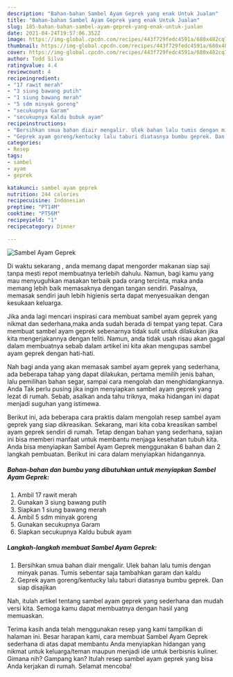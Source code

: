 ```yaml
---
description: "Bahan-bahan Sambel Ayam Geprek yang enak Untuk Jualan"
title: "Bahan-bahan Sambel Ayam Geprek yang enak Untuk Jualan"
slug: 185-bahan-bahan-sambel-ayam-geprek-yang-enak-untuk-jualan
date: 2021-04-24T19:57:06.352Z
image: https://img-global.cpcdn.com/recipes/443f729fedc4591a/680x482cq70/sambel-ayam-geprek-foto-resep-utama.jpg
thumbnail: https://img-global.cpcdn.com/recipes/443f729fedc4591a/680x482cq70/sambel-ayam-geprek-foto-resep-utama.jpg
cover: https://img-global.cpcdn.com/recipes/443f729fedc4591a/680x482cq70/sambel-ayam-geprek-foto-resep-utama.jpg
author: Todd Silva
ratingvalue: 4.4
reviewcount: 4
recipeingredient:
- "17 rawit merah"
- "3 siung bawang putih"
- "1 siung bawang merah"
- "5 sdm minyak goreng"
- "secukupnya Garam"
- "secukupnya Kaldu bubuk ayam"
recipeinstructions:
- "Bersihkan smua bahan diair mengalir. Ulek bahan lalu tumis dengan minyak panas. Tumis sebentar saja tambahkan garam dan kaldu"
- "Geprek ayam goreng/kentucky lalu taburi diatasnya bumbu geprek. Dan siap disajikan"
categories:
- Resep
tags:
- sambel
- ayam
- geprek

katakunci: sambel ayam geprek 
nutrition: 244 calories
recipecuisine: Indonesian
preptime: "PT14M"
cooktime: "PT56M"
recipeyield: "1"
recipecategory: Dinner

---
```



![Sambel Ayam Geprek](https://img-global.cpcdn.com/recipes/443f729fedc4591a/680x482cq70/sambel-ayam-geprek-foto-resep-utama.jpg)

Di waktu  sekarang , anda memang dapat mengorder makanan siap saji tanpa mesti repot membuatnya terlebih dahulu. Namun, bagi kamu yang mau menyuguhkan masakan terbaik pada orang tercinta, maka anda memang lebih baik memasaknya dengan tangan sendiri. Pasalnya, memasak sendiri jauh lebih higienis serta dapat menyesuaikan dengan kesukaan keluarga.

Jika anda lagi mencari inspirasi cara membuat sambel ayam geprek yang nikmat dan sederhana,maka anda sudah berada di tempat yang tepat. Cara membuat sambel ayam geprek  sebenarnya tidak sulit untuk dilakukan jika kita mengerjakannya dengan teliti. Namun, anda tidak usah risau akan gagal dalam membuatnya 
sebab dalam artikel ini kita akan mengupas sambel ayam geprek dengan hati-hati.  



Nah bagi anda yang akan memasak sambel ayam geprek yang sederhana, ada beberapa tahap yang dapat dilakukan, pertama memilih jenis bahan, lalu pemilihan bahan segar, sampai cara mengolah dan menghidangkannya. Anda Tak perlu pusing jika ingin menyiapkan sambel ayam geprek yang lezat di rumah. Sebab, asalkan anda  tahu triknya, maka hidangan ini dapat menjadi suguhan yang istimewa.

Berikut ini, ada beberapa cara praktis  dalam mengolah resep sambel ayam geprek yang siap dikreasikan. Sekarang, mari kita coba kreasikan sambel ayam geprek sendiri di rumah. Tetap dengan bahan yang sederhana, sajian ini bisa memberi manfaat untuk membantu menjaga kesehatan tubuh kita. Anda bisa menyiapkan Sambel Ayam Geprek menggunakan 6 bahan dan 2 langkah pembuatan. Berikut ini cara dalam menyiapkan hidangannya.

<!--inarticleads1-->

##### Bahan-bahan dan bumbu yang dibutuhkan untuk menyiapkan Sambel Ayam Geprek:

1. Ambil 17 rawit merah
1. Gunakan 3 siung bawang putih
1. Siapkan 1 siung bawang merah
1. Ambil 5 sdm minyak goreng
1. Gunakan secukupnya Garam
1. Siapkan secukupnya Kaldu bubuk ayam




<!--inarticleads2-->

##### Langkah-langkah membuat Sambel Ayam Geprek:

1. Bersihkan smua bahan diair mengalir. Ulek bahan lalu tumis dengan minyak panas. Tumis sebentar saja tambahkan garam dan kaldu
1. Geprek ayam goreng/kentucky lalu taburi diatasnya bumbu geprek. Dan siap disajikan




Nah, itulah artikel tentang  sambel ayam geprek  yang sederhana dan mudah versi kita. Semoga kamu dapat membuatnya dengan hasil yang memuaskan. 

Terima kasih anda telah menggunakan resep yang kami tampilkan di halaman ini. Besar harapan kami, cara membuat  Sambel Ayam Geprek sederhana di atas dapat membantu Anda menyiapkan hidangan yang nikmat untuk keluarga/teman maupun menjadi ide untuk berbisnis kuliner. Gimana nih? Gampang kan? Itulah resep sambel ayam geprek yang bisa Anda kerjakan di rumah. Selamat mencoba!


